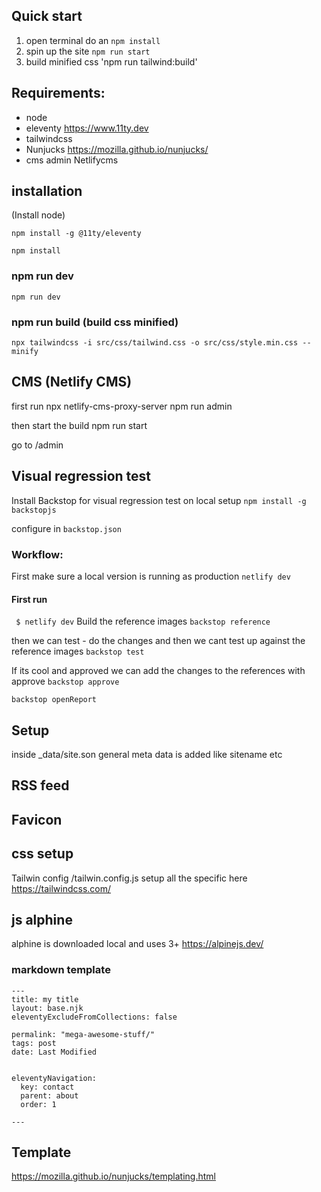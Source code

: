## Quick start
1. open terminal do an `npm install`
2. spin up the site `npm run start`
3. build minified css 'npm run tailwind:build'

## Requirements:
- node
- eleventy https://www.11ty.dev
- tailwindcss
- Nunjucks https://mozilla.github.io/nunjucks/
- cms admin Netlifycms


## installation
(Install node)

```
npm install -g @11ty/eleventy
```

```
npm install
```

### npm run dev

```
npm run dev
```
### npm run build (build css minified)

```
npx tailwindcss -i src/css/tailwind.css -o src/css/style.min.css --minify
```

## CMS (Netlify CMS)
first run
 npx netlify-cms-proxy-server
  npm run  admin

 then start the build
 npm run start

go to /admin

## Visual regression test
Install Backstop for visual regression test on local setup
```npm install -g backstopjs```

configure in `backstop.json`


### Workflow:
First make sure a local version is running as production `netlify dev`


#### First run
``` $ netlify dev```
Build the reference images
`backstop reference`

then we can test - do the changes and then we cant test up against the reference images
`backstop test`

If its cool and approved we can add the changes to the references with approve
`backstop approve`

`backstop openReport`


## Setup
inside _data/site.son general meta data is added like sitename etc

## RSS feed

## Favicon

## css setup
Tailwin config /tailwin.config.js setup all the specific here
https://tailwindcss.com/

## js alphine
alphine is downloaded local and uses 3+
https://alpinejs.dev/

### markdown template

```
---
title: my title
layout: base.njk
eleventyExcludeFromCollections: false

permalink: "mega-awesome-stuff/"
tags: post
date: Last Modified


eleventyNavigation:
  key: contact
  parent: about
  order: 1

---
```

## Template
https://mozilla.github.io/nunjucks/templating.html

